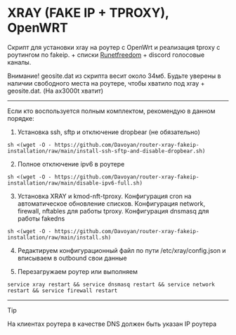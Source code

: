 # XRAY (FAKE IP + TPROXY), OpenWRT

Скрипт для установки xray на роутер с OpenWrt и реализация tproxy с роутингом по fakeip. + списки [Runetfreedom](https://github.com/runetfreedom/) + discord голосовые каналы.


Внимание! geosite.dat из скрипта весит около 34мб. Будьте уверены в наличии свободного места на роутере, чтобы хватило под xray + geosite.dat. (На ax3000t хватит)

---
Если кто воспользуется полным комплектом, рекомендую в данном порядке:

1. Установка ssh, sftp и отключение dropbear (не обязательно) 
```
sh <(wget -O - https://github.com/Davoyan/router-xray-fakeip-installation/raw/main/install-ssh-sftp-and-disable-dropbear.sh)
```

2. Полное отключение ipv6 в роутере 
```
sh <(wget -O - https://github.com/Davoyan/router-xray-fakeip-installation/raw/main/disable-ipv6-full.sh)
```

3. Установка XRAY и kmod-nft-tproxy. Конфигурация cron на автоматическое обновление списков. Конфигурация network, firewall, nftables для работы tproxy. Конфигурация dnsmasq для работы fakedns
```
sh <(wget -O - https://github.com/Davoyan/router-xray-fakeip-installation/raw/main/install.sh)
```

4. Редактируем конфигурационный файл по пути /etc/xray/config.json и вписываем в outbound свои данные

5. Перезагружаем роутер или выполняем
```
service xray restart && service dnsmasq restart && service network restart && service firewall restart
```

---
> [!TIP]
> На клиентах роутера в качестве DNS должен быть указан IP роутера
